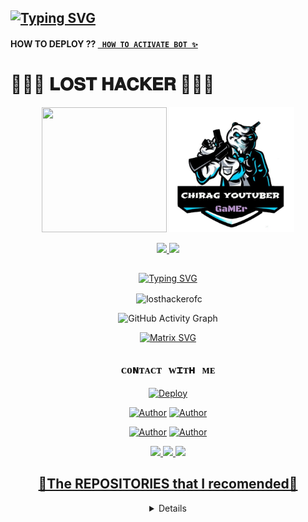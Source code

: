 ## [![Typing SVG](https://readme-typing-svg.herokuapp.com?font=Rockstar-ExtraBold&color=F045EB&lines=𝐖𝐄𝐋𝐂𝐎𝐌𝐄+𝐓𝐎+𝐋𝐎𝐒𝐓+𝐇𝐀𝐂𝐊𝐄𝐑+𝐏𝐑𝐎𝐅𝐈𝐋𝐄.;𝐇𝐄𝐑𝐄+𝐘𝐎𝐔+𝐂𝐀𝐍+𝐅𝐈𝐍𝐃+𝐖𝐇𝐀𝐒𝐓𝐀𝐏𝐏+𝐁𝐎𝐓+𝐒𝐂𝐑𝐈𝐏𝐓;𝐓𝐇𝐀𝐍𝐊𝐒+𝐅𝐎𝐑+𝐕𝐈𝐒𝐈𝐓𝐈𝐍𝐆+𝐎𝐔𝐑+𝐑𝐎𝐅𝐈𝐋𝐄 )](https://git.io/typing-svg)
#### HOW TO DEPLOY ?? [` HOW TO ACTIVATE BOT ✨`](https://youtu.be/PUFUJAgMxO0) 


# 👨🏻‍💻 𝐋𝐎𝐒𝐓 𝐇𝐀𝐂𝐊𝐄𝐑 👨🏻‍💻

<div align="center">
  <img border-radius: 15px src="https://i.ibb.co/LCy6Gzb/IMG-20220531-155604-202.jpg" width="200" height="200"/>
<a href="https://youtube.com/c/chiragyoutuber"><img border-radius: 15px src="logo.jpg" width="200" height="200"/>


<p align="center">
  <a href="https://instagram.com/chirag__bhatnagar"><img src="https://img.shields.io/badge/Instagram-E4405F?style=for-the-badge&logo=instagram&logoColor=white"/> 
  <a href="https://wa.me/919536476115"><img src="https://img.shields.io/badge/WhatsApp-25D366?style=for-the-badge&logo=whatsapp&logoColor=white" />
</p>

## <!-- Typing SVG -->
<p align="center">
    <a href="https://git.io/J0hKr">
        <img
        src="https://readme-typing-svg.herokuapp.com?size=30&width=800&lines=𝐋𝐎𝐒𝐓 𝐇𝐀𝐂𝐊𝐄𝐑;IS+ALWAYS+HERE+FOR+YOUR+HELP."alt="Typing SVG"
 </a>
</p>
    </a>


   

<p align="center">
<p>&nbsp;<img align="center" src="https://github-readme-stats.vercel.app/api?username=losthackerofc&show_icons=true&theme=dark&locale=en"alt="losthackerofc" /></p>
    
  <div align="center">
       
  ![GitHub Activity Graph](https://activity-graph.herokuapp.com/graph?username=losthackerofc&bg_color=000000&color=4fff67&line=4fff67&point=ffffff&area=true&hide_border=true)
  </div>
 

  [![Matrix SVG](https://raw.githubusercontent.com/rodrigograca31/rodrigograca31/master/matrix.svg)](https://chat.whatsapp.com/Imi0xFyoBmIBUSc7C947TL)

## ```ᴄᴏɴᴛᴀᴄᴛ ᴡɪᴛʜ ᴍᴇ```
[![Deploy](https://www.herokucdn.com/deploy/button.svg)](https://heroku.com) 
<p align="center">
 <a href="github.com/LOSTHACKEROFC"><img title="Author" src="https://img.shields.io/badge/Author-CHIRAG YOUTUBER-25D366.svg?style=for-the-badge&logo=github" /></a>  <a href="https://Wa.me/+919536476115?text=Hello%20P3P3%20Bro🌝...fen%20boi%20aan😌💝"><img title="Author" src="https://img.shields.io/badge/Owner-CHIRAG YOUTUBER-red.svg?style=for-the-badge&logo=whatsapp" /></a>
<p align="center">
<a href="https://chat.whatsapp.com/JvIdTV61RUs4NTmYrtV6qz"><img title="Author" src="https://img.shields.io/badge/Watsapp-Group-25D366.svg?style=for-the-badge&logo=whatsapp" /></a> <a href="https://youtube.com/c/chiragyoutuber"><img title="Author" src="https://img.shields.io/badge/Youtube-CHIRAG YOUTUBER-25D366.svg?style=for-the-badge&logo=youtube" /></a>
</p>
<p align="center">
<a href="https://wa.me/919536476115"><img src="https://img.shields.io/badge/Contact 𝐋𝐎𝐒𝐓 𝐇𝐀𝐂𝐊𝐄𝐑-25D366?style=for-the-badge&logo=whatsapp&logoColor=white" />
<a href="instagram.com/chirag__bhatnagar"><img src="https://img.shields.io/badge/INSTAGRAM-25D366?style=for-the-badge&logo=instagram&logoColor=white" />
<a href="https://youtube.com/c/chiragyoutuber"><img src="https://img.shields.io/badge/Subscribe-ff0000?style=for-the-badge&logo=youtube&logoColor=ff000000&link=https://www.youtube.com/c/BOTINDO" /><br>
</p>

## 🚀The REPOSITORIES that I recomended🚀
<details>
<summary>Click Here</summary>

TINA[![ReadMe Card](https://github-readme-stats.vercel.app/api/pin/?username=losthackerofc&repo=tina&theme=buefy)](https://github.com/losthackerofc/TINA)

TERMUX-SHELL[![ReadMe Card](https://github-readme-stats.vercel.app/api/pin/?username=losthackerofc&repo=TERMUX-SHELL&theme=buefy)](https://github.com/losthackerofc/TERMUX-SHELL)

BOSCO[![ReadMe Card](https://github-readme-stats.vercel.app/api/pin/?username=losthackerofc&repo=bosco&theme=buefy)](https://github.com/losthackerofc/bosco)
